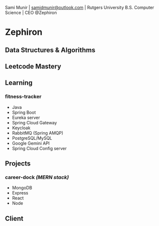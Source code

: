 Sami Munir | samidmunir@outlook.com | Rutgers University B.S. Computer Science | CEO @Zephiron

# Zephiron

## Data Structures & Algorithms

## Leetcode Mastery

## Learning

### fitness-tracker

- Java
- Spring Boot
- Eureka server
- Spring Cloud Gateway
- Keycloak
- RabbitMQ (Spring AMQP)
- PostgreSQL/MySQL
- Google Gemini API
- Spring Cloud Config server

## Projects

### career-dock _(MERN stack)_

- MongoDB
- Express
- React
- Node

## Client
